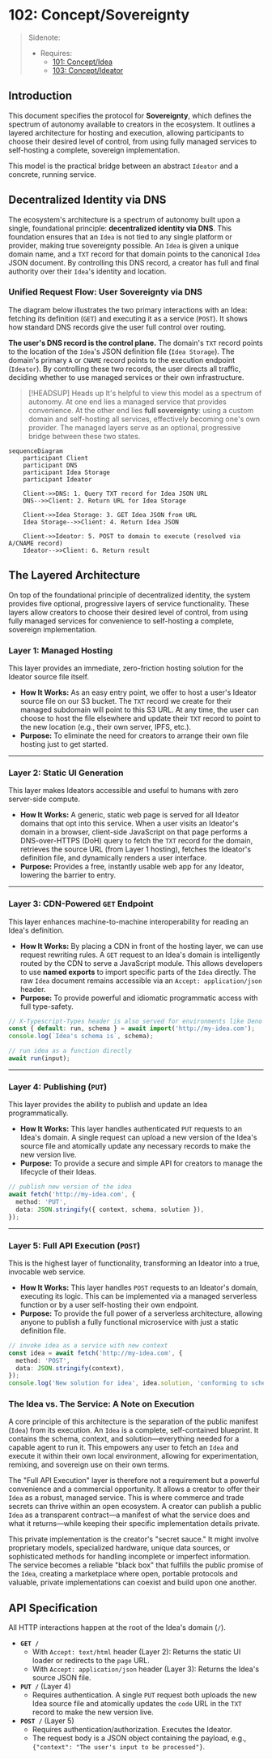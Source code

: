 # 102: Concept/Sovereignty

> Sidenote:
>
> - Requires:
>   - [101: Concept/Idea](./101_concept_idea.md)
>   - [103: Concept/Ideator](./103_concept_ideator.md)

## Introduction

This document specifies the protocol for **Sovereignty**, which defines the spectrum of autonomy available to creators in the ecosystem. It outlines a layered architecture for hosting and execution, allowing participants to choose their desired level of control, from using fully managed services to self-hosting a complete, sovereign implementation.

This model is the practical bridge between an abstract `Ideator` and a concrete, running service.

## Decentralized Identity via DNS

The ecosystem's architecture is a spectrum of autonomy built upon a single, foundational principle: **decentralized identity via DNS**. This foundation ensures that an `Idea` is not tied to any single platform or provider, making true sovereignty possible. An `Idea` is given a unique domain name, and a `TXT` record for that domain points to the canonical `Idea` JSON document. By controlling this DNS record, a creator has full and final authority over their `Idea`'s identity and location.

### Unified Request Flow: User Sovereignty via DNS

The diagram below illustrates the two primary interactions with an Idea: fetching its definition (`GET`) and executing it as a service (`POST`). It shows how standard DNS records give the user full control over routing.

**The user's DNS record is the control plane.** The domain's `TXT` record points to the location of the `Idea`'s JSON definition file (`Idea Storage`). The domain's primary `A` or `CNAME` record points to the execution endpoint (`Ideator`). By controlling these two records, the user directs all traffic, deciding whether to use managed services or their own infrastructure.

> [!HEADSUP] Heads up
> It's helpful to view this model as a spectrum of autonomy. At one end lies a managed service that provides convenience. At the other end lies **full sovereignty**: using a custom domain and self-hosting all services, effectively becoming one's own provider. The managed layers serve as an optional, progressive bridge between these two states.

```mermaid
sequenceDiagram
    participant Client
    participant DNS
    participant Idea Storage
    participant Ideator

    Client->>DNS: 1. Query TXT record for Idea JSON URL
    DNS-->>Client: 2. Return URL for Idea Storage

    Client->>Idea Storage: 3. GET Idea JSON from URL
    Idea Storage-->>Client: 4. Return Idea JSON

    Client->>Ideator: 5. POST to domain to execute (resolved via A/CNAME record)
    Ideator-->>Client: 6. Return result
```

## The Layered Architecture

On top of the foundational principle of decentralized identity, the system provides five optional, progressive layers of service functionality. These layers allow creators to choose their desired level of control, from using fully managed services for convenience to self-hosting a complete, sovereign implementation.

### Layer 1: Managed Hosting

This layer provides an immediate, zero-friction hosting solution for the Ideator source file itself.

- **How It Works:** As an easy entry point, we offer to host a user's Ideator source file on our S3 bucket. The `TXT` record we create for their managed subdomain will point to this S3 URL. At any time, the user can choose to host the file elsewhere and update their `TXT` record to point to the new location (e.g., their own server, IPFS, etc.).
- **Purpose:** To eliminate the need for creators to arrange their own file hosting just to get started.

---

### Layer 2: Static UI Generation

This layer makes Ideators accessible and useful to humans with zero server-side compute.

- **How It Works:** A generic, static web page is served for all Ideator domains that opt into this service. When a user visits an Ideator's domain in a browser, client-side JavaScript on that page performs a DNS-over-HTTPS (DoH) query to fetch the `TXT` record for the domain, retrieves the source URL (from Layer 1 hosting), fetches the Ideator's definition file, and dynamically renders a user interface.
- **Purpose:** Provides a free, instantly usable web app for any Ideator, lowering the barrier to entry.

---

### Layer 3: CDN-Powered `GET` Endpoint

This layer enhances machine-to-machine interoperability for reading an Idea's definition.

- **How It Works:** By placing a CDN in front of the hosting layer, we can use request rewriting rules. A `GET` request to an Idea's domain is intelligently routed by the CDN to serve a JavaScript module. This allows developers to use **named exports** to import specific parts of the `Idea` directly. The raw `Idea` document remains accessible via an `Accept: application/json` header.
- **Purpose:** To provide powerful and idiomatic programmatic access with full type-safety.

```ts
// X-Typescript-Types header is also served for environments like Deno
const { default: run, schema } = await import('http://my-idea.com');
console.log(`Idea's schema is`, schema);

// run idea as a function directly
await run(input);
```

---

### Layer 4: Publishing (`PUT`)

This layer provides the ability to publish and update an Idea programmatically.

- **How It Works:** This layer handles authenticated `PUT` requests to an Idea's domain. A single request can upload a new version of the Idea's source file and atomically update any necessary records to make the new version live.
- **Purpose:** To provide a secure and simple API for creators to manage the lifecycle of their Ideas.

```ts
// publish new version of the idea
await fetch('http://my-idea.com', {
  method: 'PUT',
  data: JSON.stringify({ context, schema, solution }),
});
```

---

### Layer 5: Full API Execution (`POST`)

This is the highest layer of functionality, transforming an Ideator into a true, invocable web service.

- **How It Works:** This layer handles `POST` requests to an Ideator's domain, executing its logic. This can be implemented via a managed serverless function or by a user self-hosting their own endpoint.
- **Purpose:** To provide the full power of a serverless architecture, allowing anyone to publish a fully functional microservice with just a static definition file.

```ts
// invoke idea as a service with new context
const idea = await fetch('http://my-idea.com', {
  method: 'POST',
  data: JSON.stringify(context),
});
console.log('New solution for idea', idea.solution, 'conforming to schema', idea.schema);
```

### The Idea vs. The Service: A Note on Execution

A core principle of this architecture is the separation of the public manifest (`Idea`) from its execution. An `Idea` is a complete, self-contained blueprint. It contains the schema, context, and solution—everything needed for a capable agent to run it. This empowers any user to fetch an `Idea` and execute it within their own local environment, allowing for experimentation, remixing, and sovereign use on their own terms.

The "Full API Execution" layer is therefore not a requirement but a powerful convenience and a commercial opportunity. It allows a creator to offer their `Idea` as a robust, managed service. This is where commerce and trade secrets can thrive within an open ecosystem. A creator can publish a public `Idea` as a transparent contract—a manifest of what the service does and what it returns—while keeping their specific implementation details private.

This private implementation is the creator's "secret sauce." It might involve proprietary models, specialized hardware, unique data sources, or sophisticated methods for handling incomplete or imperfect information. The service becomes a reliable "black box" that fulfills the public promise of the `Idea`, creating a marketplace where open, portable protocols and valuable, private implementations can coexist and build upon one another.

## API Specification

All HTTP interactions happen at the root of the Idea's domain (`/`).

- **`GET /`**
  - With `Accept: text/html` header (Layer 2): Returns the static UI loader or redirects to the `page` URL.
  - With `Accept: application/json` header (Layer 3): Returns the Idea's source JSON file.
- **`PUT /`** (Layer 4)
  - Requires authentication. A single `PUT` request both uploads the new Idea source file and atomically updates the `code` URL in the `TXT` record to make the new version live.
- **`POST /`** (Layer 5)
  - Requires authentication/authorization. Executes the Ideator.
  - The request body is a JSON object containing the payload, e.g., `{"context": "The user's input to be processed"}`.

```

```

```

```
